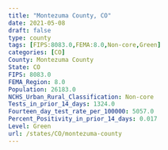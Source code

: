 ```yaml
---
title: "Montezuma County, CO"
date: 2021-05-08
draft: false
type: county
tags: [FIPS:8083.0,FEMA:8.0,Non-core,Green]
categories: [CO]
County: Montezuma County
State: CO
FIPS: 8083.0
FEMA_Region: 8.0
Population: 26183.0
NCHS_Urban_Rural_Classification: Non-core
Tests_in_prior_14_days: 1324.0
Fourteen_day_test_rate_per_100000: 5057.0
Percent_Positivity_in_prior_14_days: 0.017
Level: Green
url: /states/CO/montezuma-county
---
```



